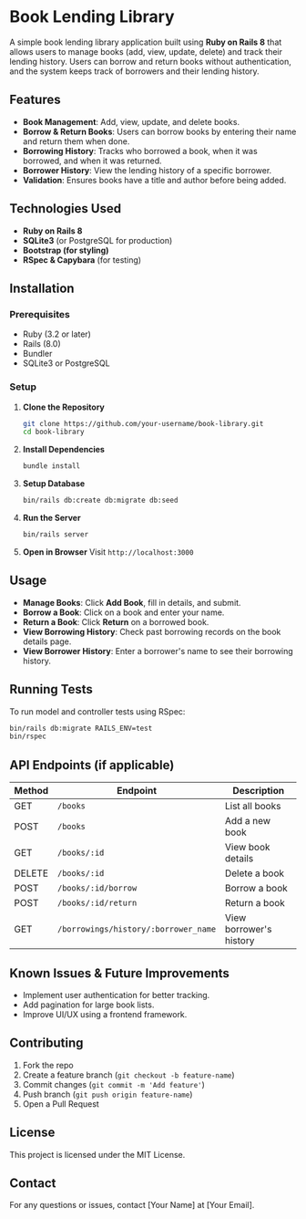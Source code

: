 # Book Lending Library

A simple book lending library application built using **Ruby on Rails 8** that allows users to manage books (add, view, update, delete) and track their lending history. Users can borrow and return books without authentication, and the system keeps track of borrowers and their lending history.

## Features
- **Book Management**: Add, view, update, and delete books.
- **Borrow & Return Books**: Users can borrow books by entering their name and return them when done.
- **Borrowing History**: Tracks who borrowed a book, when it was borrowed, and when it was returned.
- **Borrower History**: View the lending history of a specific borrower.
- **Validation**: Ensures books have a title and author before being added.

## Technologies Used
- **Ruby on Rails 8**
- **SQLite3** (or PostgreSQL for production)
- **Bootstrap (for styling)**
- **RSpec & Capybara** (for testing)

## Installation
### Prerequisites
- Ruby (3.2 or later)
- Rails (8.0)
- Bundler
- SQLite3 or PostgreSQL

### Setup
1. **Clone the Repository**
   ```sh
   git clone https://github.com/your-username/book-library.git
   cd book-library
   ```
2. **Install Dependencies**
   ```sh
   bundle install
   ```
3. **Setup Database**
   ```sh
   bin/rails db:create db:migrate db:seed
   ```
4. **Run the Server**
   ```sh
   bin/rails server
   ```
5. **Open in Browser**
   Visit `http://localhost:3000`

## Usage
- **Manage Books**: Click **Add Book**, fill in details, and submit.
- **Borrow a Book**: Click on a book and enter your name.
- **Return a Book**: Click **Return** on a borrowed book.
- **View Borrowing History**: Check past borrowing records on the book details page.
- **View Borrower History**: Enter a borrower's name to see their borrowing history.

## Running Tests
To run model and controller tests using RSpec:
```sh
bin/rails db:migrate RAILS_ENV=test
bin/rspec
```

## API Endpoints (if applicable)
| Method | Endpoint | Description |
|--------|---------|-------------|
| GET | `/books` | List all books |
| POST | `/books` | Add a new book |
| GET | `/books/:id` | View book details |
| DELETE | `/books/:id` | Delete a book |
| POST | `/books/:id/borrow` | Borrow a book |
| POST | `/books/:id/return` | Return a book |
| GET | `/borrowings/history/:borrower_name` | View borrower's history |

## Known Issues & Future Improvements
- Implement user authentication for better tracking.
- Add pagination for large book lists.
- Improve UI/UX using a frontend framework.

## Contributing
1. Fork the repo
2. Create a feature branch (`git checkout -b feature-name`)
3. Commit changes (`git commit -m 'Add feature'`)
4. Push branch (`git push origin feature-name`)
5. Open a Pull Request

## License
This project is licensed under the MIT License.

## Contact
For any questions or issues, contact [Your Name] at [Your Email].

